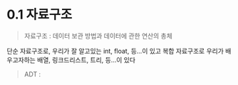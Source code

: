 # 0.1 자료구조

> 자료구조 : 데이터 보관 방법과 데이터에 관한 연산의 총체

단순 자료구조로, 우리가 잘 알고있는 int, float, 등...이 있고
복합 자료구조로 우리가 배우고자하는 배열, 링크드리스트, 트리, 등...이 있다

> ADT : 
